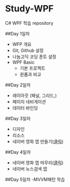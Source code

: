 # Study-WPF
C# WPF 학습 repository

##Day 1일차
- WFP 개요
- Git, Github 설정
- 나눔고딕 코딩 폰트 설정
- WPF Basic
  - 기본 프로젝트
  - 윈폼과 비교

##Day 2일차
- 레이아웃 (패널, 그리드,)
- 페이지 네비게이션
- 데이터 바인딩

##Day 3일차
- 디자인
- 리소스
- 네이버 영화 앱 만들기([클릭](https://github.com/Hrangett/Study-WPF/tree/main/portfolio))

##Day 4일차
- 네이버 영화 앱 마무리([클릭](https://github.com/Hrangett/Study-WPF/tree/main/portfolio))
- 네이버 뉴스검색 앱

##Day 5일차
-MVVM패턴 학습

